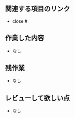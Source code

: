 <!-- GitHub Copilot コードレビューへの指示: このプルリクエストをレビューし、コメントする際は日本語でお願いします。 -->


<!-- 通常の実装やドキュメント作成などのMRテンプレート -->
## 関連する項目のリンク
* close #

## 作業した内容
* なし

## 残作業
* なし

## レビューして欲しい点
* なし
